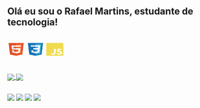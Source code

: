 ## Olá eu sou o Rafael Martins, estudante de tecnologia!


<div style="display: inline_block"><br>
  <img align="center" alt="Rafa-HTML" height="30" width="40" src="https://raw.githubusercontent.com/devicons/devicon/master/icons/html5/html5-original.svg">
  <img align="center" alt="Rafa-CSS" height="30" width="40" src="https://raw.githubusercontent.com/devicons/devicon/master/icons/css3/css3-original.svg"">
  <img align="center" alt="Rafa-JavaScript" height="30" width="40" src="https://raw.githubusercontent.com/devicons/devicon/master/icons/javascript/javascript-plain.svg">
  
  
  
  
</div>

#

<a href="https://github.com/martinsrafaeldev/github-readme-stats">
  <img height=200 align="center" src="https://github-readme-stats.vercel.app/api?username=martinsrafaeldev" />
</a>
<a href="https://github.com/martinsrafaelev/convoychat">
  <img height=200 align="center" src="https://github-readme-stats.vercel.app/api/top-langs?username=martinsrafaeldev&layout=compact&langs_count=8&card_width=320" />

</a>

##


<div> 
  <a href="https://www.youtube.com/channel/UCiNia72j0SEnB6Dz6HruXjA" target="_blank"><img src="https://img.shields.io/badge/YouTube-FF0000?style=for-the-badge&logo=youtube&logoColor=white" target="_blank"></a>
  <a href="https://instagram.com/http.martinssss" target="_blank"><img src="https://img.shields.io/badge/-Instagram-%23E4405F?style=for-the-badge&logo=instagram&logoColor=white" target="_blank"></a>
 	<a href="https://www.twitch.tv/gfriend_siinb" target="_blank"><img src="https://img.shields.io/badge/Twitch-9146FF?style=for-the-badge&logo=twitch&logoColor=white" target="_blank"></a>
  <a href="https://www.linkedin.com/in/rafael-martins-a371b5209/" target="_blank"><img src="https://img.shields.io/badge/-LinkedIn-%230077B5?style=for-the-badge&logo=linkedin&logoColor=white" target="_blank"></a> 
  
</div>



